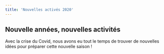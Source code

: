 ```yaml
---
title: 'Nouvelles activés 2020'
---
```


## Nouvelle années, nouvelles activités

Avec la crise du Covid, nous avons eu tout le temps de trouver de nouvelles idées pour préparer cette nouvelle saison !